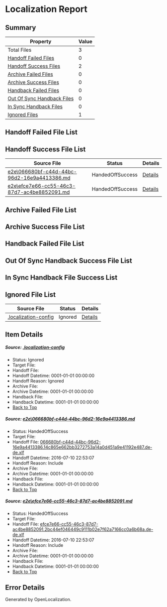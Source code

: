 # <a name='report-top'></a> Localization Report

## Summary
 Property | Value 
 -------- | ----- 
 Total Files | 3
[ Handoff Failed Files ](#handoff-failed-list)| 0
[ Handoff Success Files ](#handoff-success-list)| 2
[ Archive Failed Files ](#archive-failed-list)| 0
[ Archive Success Files ](#archive-success-list)| 0
[ Handback Failed Files ](#handback-failed-list)| 0
[ Out Of Sync Handback Files ](#outofsync-handback-success-list)| 0
[ In Sync Handback Files ](#insync-handback-success-list)| 0
[ Ignored Files ](#ignored-list)| 1

## <a name='handoff-failed-list'></a> Handoff Failed File List

## <a name='handoff-success-list'></a> Handoff Success File List
 Source File | Status | Details 
 ----------- | ------ | ------- 
 [e2e\066680bf-c44d-44bc-96d2-16e9a4413386.md](https://github.com/OpenLocalizationTestOrg/oltest/blob/60811f56c0e6c3a113e19ca74a1ca51f9cfa5b5e/e2e/066680bf-c44d-44bc-96d2-16e9a4413386.md) | HandedOffSuccess | [Details](#fcdc23819e8760541eef146225aaa7da746908b91)
 [e2e\efce7e66-cc55-46c3-87d7-ac4be8852091.md](https://github.com/OpenLocalizationTestOrg/oltest/blob/60811f56c0e6c3a113e19ca74a1ca51f9cfa5b5e/e2e/efce7e66-cc55-46c3-87d7-ac4be8852091.md) | HandedOffSuccess | [Details](#95127d16c5985b91a6b99972ddc38488e0cafc5d2)

## <a name='archive-failed-list'></a> Archive Failed File List

## <a name='archive-success-list'></a> Archive Success File List

## <a name='handback-failed-list'></a> Handback Failed File List

## <a name='outofsync-handback-success-list'></a> Out Of Sync Handback Success File List

## <a name='insync-handback-success-list'></a> In Sync Handback File Success List

## <a name='ignored-list'></a> Ignored File List
 Source File | Status | Details 
 ----------- | ------ | ------- 
 [.localization-config](https://github.com/OpenLocalizationTestOrg/oltest/blob/60811f56c0e6c3a113e19ca74a1ca51f9cfa5b5e/.localization-config) | Ignored | [Details](#3d4f252ac210baf56311d7e97dcc2db10974dbd20)

## Item Details
##### <a name='3d4f252ac210baf56311d7e97dcc2db10974dbd20'></a> Source: [.localization-config](https://github.com/OpenLocalizationTestOrg/oltest/blob/60811f56c0e6c3a113e19ca74a1ca51f9cfa5b5e/.localization-config)
* Status: Ignored
* Target File: 
* Handoff File: 
* Handoff Datetime: 0001-01-01 00:00:00
* Handoff Reason: Ignored
* Archive File: 
* Archive Datetime: 0001-01-01 00:00:00
* Handback File: 
* Handback Datetime: 0001-01-01 00:00:00
* [Back to Top](#report-top)

##### <a name='fcdc23819e8760541eef146225aaa7da746908b91'></a> Source: [e2e\066680bf-c44d-44bc-96d2-16e9a4413386.md](https://github.com/OpenLocalizationTestOrg/oltest/blob/60811f56c0e6c3a113e19ca74a1ca51f9cfa5b5e/e2e/066680bf-c44d-44bc-96d2-16e9a4413386.md)
* Status: HandedOffSuccess
* Target File: 
* Handoff File: [066680bf-c44d-44bc-96d2-16e9a4413386.14c865e662bb3272753a14a0d451a9e41192e487.de-de.xlf](https://github.com/OpenLocalizationTestOrg/olhandoff-e2e/blob/058faff5c20cd295a8b4956c1354aee64023570d/ol-handoff/OpenLocalizationTestOrg/oltest-dede-fly/ci/ht/066680bf-c44d-44bc-96d2-16e9a4413386.14c865e662bb3272753a14a0d451a9e41192e487.de-de.xlf)
* Handoff Datetime: 2016-07-10 22:53:07
* Handoff Reason: Include
* Archive File: 
* Archive Datetime: 0001-01-01 00:00:00
* Handback File: 
* Handback Datetime: 0001-01-01 00:00:00
* [Back to Top](#report-top)

##### <a name='95127d16c5985b91a6b99972ddc38488e0cafc5d2'></a> Source: [e2e\efce7e66-cc55-46c3-87d7-ac4be8852091.md](https://github.com/OpenLocalizationTestOrg/oltest/blob/60811f56c0e6c3a113e19ca74a1ca51f9cfa5b5e/e2e/efce7e66-cc55-46c3-87d7-ac4be8852091.md)
* Status: HandedOffSuccess
* Target File: 
* Handoff File: [efce7e66-cc55-46c3-87d7-ac4be8852091.2bc44ef046449c9111b02e7f62a7166cc0a6b68a.de-de.xlf](https://github.com/OpenLocalizationTestOrg/olhandoff-e2e/blob/058faff5c20cd295a8b4956c1354aee64023570d/ol-handoff/OpenLocalizationTestOrg/oltest-dede-fly/ci/ht/efce7e66-cc55-46c3-87d7-ac4be8852091.2bc44ef046449c9111b02e7f62a7166cc0a6b68a.de-de.xlf)
* Handoff Datetime: 2016-07-10 22:53:07
* Handoff Reason: Include
* Archive File: 
* Archive Datetime: 0001-01-01 00:00:00
* Handback File: 
* Handback Datetime: 0001-01-01 00:00:00
* [Back to Top](#report-top)


## Error Details

Generated by OpenLocalization.

